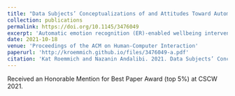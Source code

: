 ```yaml
---
title: "Data Subjects’ Conceptualizations of and Attitudes Toward Automatic Emotion Recognition-Enabled Wellbeing Interventions on Social Media"
collection: publications
permalink: https://doi.org/10.1145/3476049
excerpt: 'Automatic emotion recognition (ER)-enabled wellbeing interventions use ER algorithms to infer the emotions of a data subject (i.e., a person about whom data is collected or processed to enable ER) based on data generated from their online interactions, such as social media activity, and intervene accordingly. The potential commercial applications of this technology are widely acknowledged, particularly in the context of social media. Yet, little is known about data subjects' conceptualizations of and attitudes toward automatic ER-enabled wellbeing interventions. To address this gap, we interviewed 13 US adult social media data subjects regarding social media-based automatic ER-enabled wellbeing interventions. We found that participants' attitudes toward automatic ER-enabled wellbeing interventions were predominantly negative. Negative attitudes were largely shaped by how participants compared their conceptualizations of Artificial Intelligence (AI) to the humans that traditionally deliver wellbeing support. Comparisons between AI and human wellbeing interventions were based upon human attributes participants doubted AI could hold: 1) helpfulness and authentic care; 2) personal and professional expertise; 3) morality; and 4) benevolence through shared humanity. In some cases, participants' attitudes toward automatic ER-enabled wellbeing interventions shifted when participants conceptualized automatic ER-enabled wellbeing interventions' impact on others, rather than themselves. Though with reluctance, a minority of participants held more positive attitudes toward their conceptualizations of automatic ER-enabled wellbeing interventions, citing their potential to benefit others: 1) by supporting academic research; 2) by increasing access to wellbeing support; and 3) through egregious harm prevention. However, most participants anticipated harms associated with their conceptualizations of automatic ER-enabled wellbeing interventions for others, such as re-traumatization, the spread of inaccurate health information, inappropriate surveillance, and interventions informed by inaccurate predictions. Lastly, while participants had qualms about automatic ER-enabled wellbeing interventions, we identified three development and delivery qualities of automatic ER-enabled wellbeing interventions upon which their attitudes toward them depended: 1) accuracy; 2) contextual sensitivity; and 3) positive outcome. Our study is not motivated to make normative statements about whether or how automatic ER-enabled wellbeing interventions should exist, but to center voices of the data subjects affected by this technology. We argue for the inclusion of data subjects in the development of requirements for ethical and trustworthy ER applications. To that end, we discuss ethical, social, and policy implications of our findings, suggesting that automatic ER-enabled wellbeing interventions imagined by participants are incompatible with aims to promote trustworthy, socially aware, and responsible AI technologies in the current practical and regulatory landscape in the US.'
date: 2021-10-18
venue: 'Proceedings of the ACM on Human-Computer Interaction'
paperurl: 'http://kroemmich.github.io/files/3476049-a.pdf'
citation: 'Kat Roemmich and Nazanin Andalibi. 2021. Data Subjects’ Conceptualizations of and Attitudes Toward Automatic Emotion Recognition-Enabled Wellbeing Interventions on Social Media. Proc. ACM Hum.-Comput. Interact. 5, CSCW2, Article 308 (October 2021), 34 pages. https://doi.org/10.1145/3476049'
---
```


Received an Honorable Mention for Best Paper Award (top 5%) at CSCW 2021.

